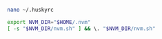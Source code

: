 ```bash
nano ~/.huskyrc
```

```bash
export NVM_DIR="$HOME/.nvm"
[ -s "$NVM_DIR/nvm.sh" ] && \. "$NVM_DIR/nvm.sh"
```
